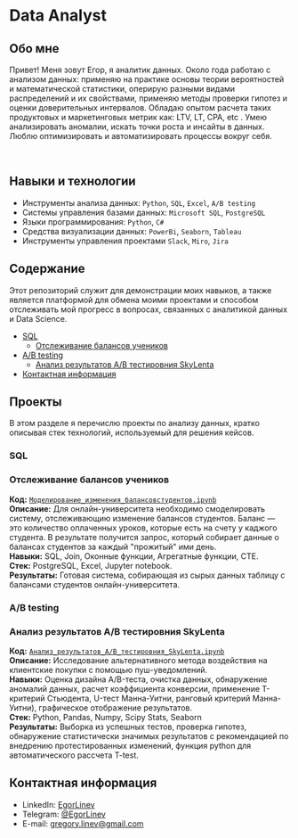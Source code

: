 # Data Analyst

## Обо мне 

Привет! Меня зовут Егор, я аналитик данных. Около года работаю с анализом данных: применяю на практике основы теории вероятностей и математической статистики, оперирую разными видами распределений и их свойствами, применяю методы проверки гипотез и оценки доверительных интервалов. Обладаю опытом расчета таких продуктовых и маркетинговых метрик как: LTV, LT, CPA, etc . Умею анализировать аномалии, искать точки роста и инсайты в данных.
Люблю оптимизировать и автоматизировать процессы вокруг себя. 

<br>

## Навыки и технологии
- Инструменты анализа данных: ``Python``, ``SQL``, ``Excel``, ``A/B testing``
- Системы управления базами данных: ``Microsoft SQL``, ``PostgreSQL``
- Языки программирования: ``Python``, ``C#``
- Средства визуализации данных: ``PowerBi``, ``Seaborn``, ``Tableau``
- Инструменты управления проектами ``Slack``, ``Miro``, ``Jira``
  
## Содержание
 Этот репозиторий служит для демонстрации моих навыков, а также является платформой для обмена моими проектами и способом отслеживать мой прогресс в вопросах, связанных с аналитикой данных и Data Science.
<br>
- [SQL](#sql)
  + [Отслеживание балансов учеников](#отслеживание-балансов-учеников)
- [A/B testing](#A/B-testing)
  + [Анализ результатов A/B тестировния SkyLenta](#анализ-результатов-A/B-тестировния-SkyLenta)
- [Контактная информация](#контактная-информация)

 
 ## Проекты 
 В этом разделе я перечислю проекты по анализу данных, кратко описывая стек технологий, используемый для решения кейсов.
 <br>
 ### SQL   
 ### Отслеживание балансов учеников
**Код:** [`Моделирование_изменения_балансовстудентов.ipynb`](https://github.com/EgorLinev/StudyProjects/blob/main/%D0%9C%D0%BE%D0%B4%D0%B5%D0%BB%D0%B8%D1%80%D0%BE%D0%B2%D0%B0%D0%BD%D0%B8%D0%B5%20%D0%B8%D0%B7%D0%BC%D0%B5%D0%BD%D0%B5%D0%BD%D0%B8%D1%8F%20%D0%B1%D0%B0%D0%BB%D0%B0%D0%BD%D1%81%D0%BE%D0%B2%20%D1%81%D1%82%D1%83%D0%B4%D0%B5%D0%BD%D1%82%D0%BE%D0%B2.ipynb)    
**Описание:** Для онлайн-университета необходимо смоделировать систему, отслеживающию изменение балансов студентов. Баланс — это количество оплаченных уроков, которые есть на счету у каджого студента. В результате получится запрос, который собирает данные о балансах студентов за каждый "прожитый" ими день.   
**Навыки:** SQL, Join, Оконные функции, Агрегатные функции, CTE.  
**Стек:** PostgreSQL, Excel, Jupyter notebook.  
**Результаты:** Готовая система, собирающая из сырых данных таблицу с балансами студентов онлайн-университета.  
 
### A/B testing

  ### Анализ результатов A/B тестировния SkyLenta
**Код:** [`Анализ_результатов_A/B_тестировния_SkyLenta.ipynb`](https://github.com/EgorLinev/StudyProjects/blob/main/%D0%90%D0%BD%D0%B0%D0%BB%D0%B8%D0%B7%20%D1%80%D0%B5%D0%B7%D1%83%D0%BB%D1%8C%D1%82%D0%B0%D1%82%D0%BE%D0%B2%20AB%20%D1%82%D0%B5%D1%81%D1%82%D0%B8%D1%80%D0%BE%D0%B2%D0%BD%D0%B8%D1%8F%20SkyLenta.ipynb)   
**Описание:**  Исследование альтернативного метода воздействия на клиентские покупки с помощью пуш-уведомлений.   
**Навыки:** Оценка дизайна A/B-теста, очистка данных, обнаружение аномалий данных, расчет коэффициента конверсии, применение Т-критерий Стьюдента, U-тест Манна-Уитни, ранговый критерий Манна-Уитни), графическое отображение результатов.  
**Стек:** Python, Pandas, Numpy, Scipy Stats, Seaborn  
**Результаты:** Выборка из успешных тестов, проверка гипотез, обнаружение статистически значимых результатов с рекомендацией по внедрению протестированных изменений, функция python для автоматического рассчета T-test.   

 
## Контактная информация
- LinkedIn: [EgorLinev](https://www.linkedin.com/in/egor-linev-54b166288/) 
- Telegram: [@EgorLinev](https://t.me/EgorLinev)
- E-mail: gregory.linev@gmail.com
